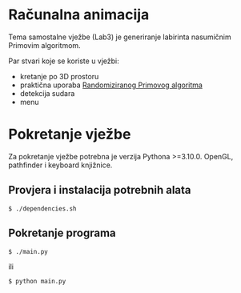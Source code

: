 # Računalna animacija

Tema samostalne vježbe (Lab3) je generiranje labirinta nasumičnim Primovim algoritmom.

Par stvari koje se koriste u vježbi:

 - kretanje po 3D prostoru
 - praktična uporaba [Randomiziranog Primovog algoritma](https://en.wikipedia.org/wiki/Maze_generation_algorithm#Randomized_Prim%27s_algorithm)
 - detekcija sudara
 - menu

# Pokretanje vježbe

Za pokretanje vježbe potrebna je verzija Pythona >=3.10.0. OpenGL, pathfinder i keyboard knjižnice.

## Provjera i instalacija potrebnih alata

    $ ./dependencies.sh

## Pokretanje programa

    $ ./main.py
ili

    $ python main.py
